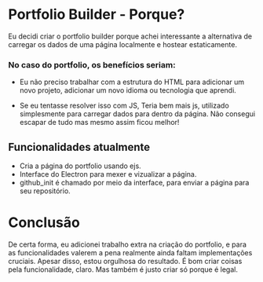 

# Portfolio Builder - Porque?

Eu decidi criar o portfolio builder porque achei interessante a alternativa de
carregar os dados de uma página localmente e hostear estaticamente.

### No caso do portfolio, os benefícios seriam:

- Eu não preciso trabalhar com a estrutura do HTML para adicionar um novo projeto, adicionar um novo idioma ou tecnologia que aprendi.

- Se eu tentasse resolver isso com JS, Teria bem mais js, utilizado simplesmente para carregar dados para dentro da página. Não consegui escapar de tudo mas mesmo assim ficou melhor! 


## Funcionalidades atualmente
- Cria a página do portfolio usando ejs.
- Interface do Electron para mexer e vizualizar a página.
- github_init é chamado por meio da interface, para enviar a página para seu repositório.


# Conclusão

De certa forma, eu adicionei trabalho extra na criação do portfolio, e para as funcionalidades
valerem a pena realmente ainda faltam implementações cruciais. Apesar disso, estou orgulhosa
do resultado. É bom criar coisas pela funcionalidade, claro. Mas também é justo criar só porque é legal.

